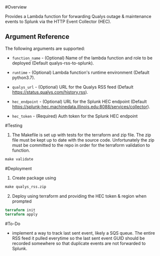 #Overview

Provides a Lambda function for forwarding Qualys outage & maintenance events to Splunk via the HTTP Event Collector (HEC).

Argument Reference
-----------------

The following arguments are supported:

* `function_name` - (Optional) Name of the lambda function and role
to be deployed (Default qualys-rss-to-splunk).

* `runtime` - (Optional) Lambda function's runtime environment
(Default python3.7).

* `qualys_url` - (Optional) URL for the Qualys RSS feed
(Default https://status.qualys.com/history.rss).

* `hec_endpoint` - (Optional) URL for the Splunk HEC endpoint
(Default https://splunk-hec.machinedata.illinois.edu:8088/services/collector).

* `hec_token` - (Required) Auth token for the Splunk HEC endpoint

#Testing
1) The Makefile is set up with tests for the terraform and zip file. The zip file must be kept up to date with the source code. Unfortunately the zip must be committed to the repo in order for the terraform validation to function.
```Makefile
make validate
```

#Deployment
1) Create package using
```Makefile
make qualys_rss.zip
```
2) Deploy using terraform and providing the HEC token & region when prompted
```Terraform
terraform init
terraform apply
```

#To-Do
* implement a way to track last sent event, likely a SQS queue. The entire RSS feed it pulled everytime so the last sent event GUID should be recorded somewhere so that duplicate events are not forwarded to Splunk.
